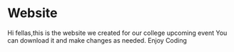 # Website
Hi fellas,this is the website we created for our college upcoming event
You can download it and make changes as needed.
Enjoy Coding

